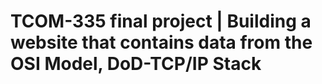 # TCOM-335 final project | Building a website that contains data from the OSI Model, DoD-TCP/IP Stack
